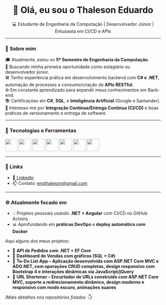 <h1 align="center">👋 Olá, eu sou o Thaleson Eduardo</h1>
<p align="center">💻 Estudante de Engenharia da Computação | Desenvolvedor Júnior | Entusiasta em CI/CD e APIs</p>

---

### 🧠 Sobre mim

🎓 Atualmente, estou no **5º Semestre de Engenharia da Computação**.<br>
💼 Buscando minha primeira oportunidade como estagiário ou desenvolvedor júnior.<br>
🛠️ Tenho experiência prática em desenvolvimento backend com **C# e .NET**, automação de processos e consumo/criação de **APIs RESTful**.<br>
⚙️ Em constante aprendizado para expandir meus conhecimentos em Back-end.<br>
📚 Certificações em **C#**, **SQL**, e **Inteligência Artificial** (Google e Santander).<br>
🔄 Interesso-me por **Integração Contínua/Entrega Contínua (CI/CD)** e boas práticas de versionamento e entrega de software.

---

### 🧰 Tecnologias e Ferramentas

<p align="left">
  <img src="https://cdn.jsdelivr.net/gh/devicons/devicon/icons/csharp/csharp-original.svg" width="40" />
  <img src="https://cdn.jsdelivr.net/gh/devicons/devicon/icons/dotnetcore/dotnetcore-original.svg" width="40" />
  <img src="https://cdn.jsdelivr.net/gh/devicons/devicon/icons/javascript/javascript-original.svg" width="40" />
  <img src="https://cdn.jsdelivr.net/gh/devicons/devicon/icons/angularjs/angularjs-original.svg" width="40" />
  <img src="https://cdn.jsdelivr.net/gh/devicons/devicon/icons/postgresql/postgresql-original.svg" width="40" />
    <img src="https://cdn.jsdelivr.net/gh/devicons/devicon/icons/git/git-original.svg" width="40" />
  <img src="https://cdn.jsdelivr.net/gh/devicons/devicon/icons/github/github-original.svg" width="40" />
   
 </p>

---

### 🔗 Links

- 💼 [LinkedIn](https://www.linkedin.com/in/thaleson-eduardo-0530a9341/)
- 📫 Contato: engthaleson@gmail.com

---

### ⚙️ Atualmente focado em

- 💡 Projetos pessoais usando **.NET + Angular** com CI/CD no GitHub Actions
- 📊 Aprofundando em **práticas DevOps** e **deploy automático com Docker**


Aqui alguns dos meus projetos:

- 🔹 **API de Pedidos com .NET + EF Core**
- 🔹 **Dashboard de Vendas com gráficos (SQL + C#)**
- 🔹 **To-Do List App – Aplicação desenvolvida com ASP.NET Core MVC e ADO.NET, com operações CRUD completas, design responsivo com Bootstrap 4 e interações dinâmicas via JavaScript/jQuery**
- 🔹 **URL Shortener – Encurtador de URLs construído com ASP.NET Core MVC, suporte a redirecionamento dinâmico, design moderno e responsivo com modo escuro, animações suaves**
  
*(Mais detalhes nos repositórios fixados 👇)*



